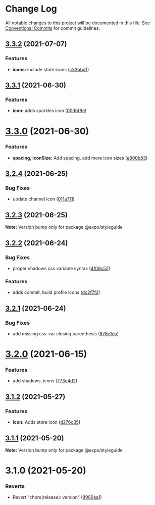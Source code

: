 # Change Log

All notable changes to this project will be documented in this file.
See [Conventional Commits](https://conventionalcommits.org) for commit guidelines.

## [3.3.2](https://github.com/expo/styleguide/compare/@expo/styleguide@3.3.1...@expo/styleguide@3.3.2) (2021-07-07)


### Features

* **icons:** include store icons ([c33bbd1](https://github.com/expo/styleguide/commit/c33bbd16e2360b47cc444c9c78139043ae3c5f05))





## [3.3.1](https://github.com/expo/styleguide/compare/@expo/styleguide@3.3.0...@expo/styleguide@3.3.1) (2021-06-30)


### Features

* **icon:** adds sparkles icon ([00dbf9e](https://github.com/expo/styleguide/commit/00dbf9e28043eda14d3df5d532f6291d65dc603f))





# [3.3.0](https://github.com/expo/styleguide/compare/@expo/styleguide@3.2.4...@expo/styleguide@3.3.0) (2021-06-30)


### Features

* **spacing, iconSize:** Add spacing, add more icon sizes ([e900b83](https://github.com/expo/styleguide/commit/e900b83508f2693d8690957e4e293681c4769578))





## [3.2.4](https://github.com/expo/styleguide/compare/@expo/styleguide@3.2.3...@expo/styleguide@3.2.4) (2021-06-25)


### Bug Fixes

* update channel icon ([011a711](https://github.com/expo/styleguide/commit/011a711a2013a6b4d63b9d76f4972c129291d527))





## [3.2.3](https://github.com/expo/styleguide/compare/@expo/styleguide@3.2.2...@expo/styleguide@3.2.3) (2021-06-25)

**Note:** Version bump only for package @expo/styleguide





## [3.2.2](https://github.com/expo/styleguide/compare/@expo/styleguide@3.2.1...@expo/styleguide@3.2.2) (2021-06-24)


### Bug Fixes

* proper shadows css variable syntax ([4f09c52](https://github.com/expo/styleguide/commit/4f09c52ae11dc09782d1b56ac6ba62c888c75ffa))


### Features

* adds commit, build profile icons ([dc2f7f2](https://github.com/expo/styleguide/commit/dc2f7f2a40da0510b61a482bd8049ebebb30435e))





## [3.2.1](https://github.com/expo/styleguide/compare/@expo/styleguide@3.2.0...@expo/styleguide@3.2.1) (2021-06-24)


### Bug Fixes

* add missing css-var closing parenthesis ([878e1cb](https://github.com/expo/styleguide/commit/878e1cb6bd801a8a2e51eaa25c637c9fb9b0a228))





# [3.2.0](https://github.com/expo/styleguide/compare/@expo/styleguide@3.1.2...@expo/styleguide@3.2.0) (2021-06-15)


### Features

* add shadows, icons ([773c4d2](https://github.com/expo/styleguide/commit/773c4d2bbff2ede93bc6fa74c0b3b7b8c7d16159))





## [3.1.2](https://github.com/expo/styleguide/compare/@expo/styleguide@3.1.1...@expo/styleguide@3.1.2) (2021-05-27)


### Features

* **icon:** Adds store icon ([d276c35](https://github.com/expo/styleguide/commit/d276c35cffc731a87057b1d3001721d2b7d45252))





## [3.1.1](https://github.com/expo/styleguide/compare/@expo/styleguide@3.1.0...@expo/styleguide@3.1.1) (2021-05-20)

**Note:** Version bump only for package @expo/styleguide





# 3.1.0 (2021-05-20)


### Reverts

* Revert "chore(release): version" ([8989aa1](https://github.com/expo/styleguide/commit/8989aa166d98704b4e35e5823dd6b38099ec8a77))
